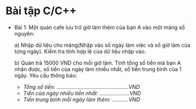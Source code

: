 ﻿# Bài tập C/C++

- Bài 1: Một quán cafe lưu trữ giờ làm thêm của bạn A vào một mảng số nguyên:

  a) Nhập dữ liệu cho mảng(Nhập vào số ngày làm việc và số giờ làm của từng ngày). Kiểm tra tính hợp lệ của dữ liệu nhập vào.

  b) Quán trả 15000 VND cho mỗi giờ làm. Tính tổng số tiền mà bạn A nhận được, số tiền của ngày làm nhiều nhất, số tiền trung bình của 1 ngày. Yêu cầu thông báo:
    - *Tổng số tiền: ................................................VND*
    - *Tiền của ngày nhiều tiền nhất: ....................VND*
    - *Tiền trung bình mỗi ngày làm thêm: ...........VND*